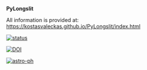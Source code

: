 **PyLongslit**

All information is provided at:
https://kostasvaleckas.github.io/PyLongslit/index.html

[![status](https://joss.theoj.org/papers/81b63ae8448434cef0857dd835f1dcc1/status.svg)](https://joss.theoj.org/papers/81b63ae8448434cef0857dd835f1dcc1)

[![DOI](https://zenodo.org/badge/DOI/10.5281/zenodo.15091603.svg)](https://doi.org/10.5281/zenodo.15091603)

[![astro-ph](https://img.shields.io/badge/arXiv-astro--ph-blue)](https://arxiv.org/abs/2504.00973)
